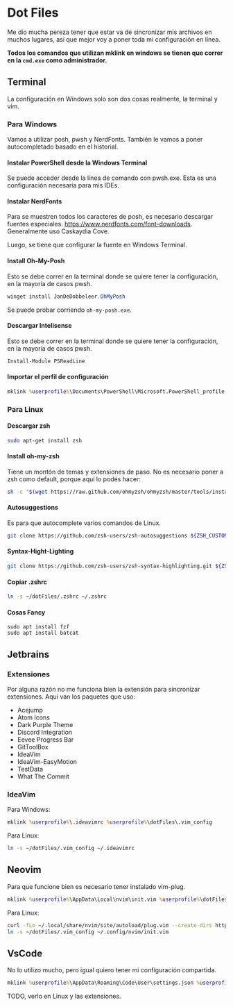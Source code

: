 # Dot Files
Me dio mucha pereza tener que estar va de sincronizar mis archivos en muchos lugares, así que mejor voy a poner toda mi configuración en línea. 

**Todos los comandos que utilizan mklink en windows se tienen que correr en la `cmd.exe` como administrador.**

## Terminal
La configuración en Windows solo son dos cosas realmente, la terminal y vim.

### Para Windows
Vamos a utilizar posh, pwsh y NerdFonts. También le vamos a poner autocompletado basado en el historial.

#### Instalar PowerShell desde la Windows Terminal
Se puede acceder desde la línea de comando con pwsh.exe. Esta es una configuración necesaria para mis IDEs.

#### Instalar NerdFonts
Para se muestren todos los caracteres de posh, es necesario descargar fuentes especiales. https://www.nerdfonts.com/font-downloads. Generalmente uso Caskaydia Cove.

Luego, se tiene que configurar la fuente en Windows Terminal.

#### Install Oh-My-Posh
Esto se debe correr en la terminal donde se quiere tener la configuración, en la mayoría de casos pwsh.
```PowerShell
winget install JanDeDobbeleer.OhMyPosh
```
Se puede probar corriendo `oh-my-posh.exe`.

#### Descargar Intelisense
Esto se debe correr en la terminal donde se quiere tener la configuración, en la mayoría de casos pwsh.
```PowerShell
Install-Module PSReadLine
```


#### Importar el perfil de configuración
```cmd
mklink %userprofile%\Documents\PowerShell\Microsoft.PowerShell_profile.ps1 %userprofile%\dotFiles\pwsh_profile.ps1
```

### Para Linux
#### Descargar zsh
```bash
sudo apt-get install zsh
```

#### Install oh-my-zsh
Tiene un montón de temas y extensiones de paso. No es necesario poner a zsh como default, porque aquí lo podés hacer:
```bash
sh -c "$(wget https://raw.github.com/ohmyzsh/ohmyzsh/master/tools/install.sh -O -)"
```

#### Autosuggestions
Es para que autocomplete varios comandos de Linux.
```bash
git clone https://github.com/zsh-users/zsh-autosuggestions ${ZSH_CUSTOM:-~/.oh-my-zsh/custom}/plugins/zsh-autosuggestions
```

#### Syntax-Hight-Lighting
```bash
git clone https://github.com/zsh-users/zsh-syntax-highlighting.git ${ZSH_CUSTOM:-~/.oh-my-zsh/custom}/plugins/zsh-syntax-highlighting
```

#### Copiar .zshrc
```bash
ln -s ~/dotFiles/.zshrc ~/.zshrc
```

#### Cosas Fancy
```
sudo apt install fzf
sudo apt install batcat
```

## Jetbrains
### Extensiones
Por alguna razón no me funciona bien la extensión para sincronizar extensiones. Aquí van los paquetes que uso:
- Acejump
- Atom Icons
- Dark Purple Theme
- Discord Integration
- Eevee Progress Bar
- GitToolBox
- IdeaVim
- IdeaVim-EasyMotion
- TestData
- What The Commit

### IdeaVim
Para Windows:
```cmd
mklink %userprofile%\.ideavimrc %userprofile%\dotFiles\.vim_config
```

Para Linux:
```bash
ln -s ~/dotFiles/.vim_config ~/.ideavimrc
```

## Neovim
Para que funcione bien es necesario tener instalado vim-plug.
```cmd
mklink %userprofile%\AppData\Local\nvim\init.vim %userprofile%\dotFiles\.vim_config
```

Para Linux:
```bash
curl -fLo ~/.local/share/nvim/site/autoload/plug.vim --create-dirs https://raw.githubusercontent.com/junegunn/vim-plug/master/plug.vim
ln -s ~/dotFiles/.vim_config ~/.config/nvim/init.vim
```

## VsCode
No lo utilizo mucho, pero igual quiero tener mi configuración compartida. 
```cmd
mklink %userprofile%\AppData\Roaming\Code\User\settings.json %userprofile%\dotFiles\vscode.settings.json
```
TODO, verlo en Linux y las extensiones.
